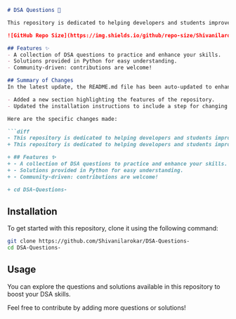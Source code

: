 ```markdown
# DSA Questions 🚀

This repository is dedicated to helping developers and students improve their skills in Data Structures and Algorithms (DSA) through a collection of curated questions and solutions.

![GitHub Repo Size](https://img.shields.io/github/repo-size/Shivanilarokar/DSA-Questions-) ![Contributors](https://img.shields.io/github/contributors/Shivanilarokar/DSA-Questions-) ![Issues](https://img.shields.io/github/issues/Shivanilarokar/DSA-Questions-)

## Features ✨
- A collection of DSA questions to practice and enhance your skills.
- Solutions provided in Python for easy understanding.
- Community-driven: contributions are welcome!

## Summary of Changes
In the latest update, the README.md file has been auto-updated to enhance clarity and encourage contributions. The following changes were made:

- Added a new section highlighting the features of the repository.
- Updated the installation instructions to include a step for changing into the project directory.

Here are the specific changes made:

```diff
- This repository is dedicated to helping developers and students improve their skills in Data Structures and Algorithms (DSA) through a collection of curated questions and solutions.
+ This repository is dedicated to helping developers and students improve their skills in Data Structures and Algorithms (DSA) through a collection of curated questions and solutions.

+ ## Features ✨
+ - A collection of DSA questions to practice and enhance your skills.
+ - Solutions provided in Python for easy understanding.
+ - Community-driven: contributions are welcome!

+ cd DSA-Questions-
```

## Installation
To get started with this repository, clone it using the following command:

```bash
git clone https://github.com/Shivanilarokar/DSA-Questions-
cd DSA-Questions-
```

## Usage
You can explore the questions and solutions available in this repository to boost your DSA skills.

Feel free to contribute by adding more questions or solutions!
```
